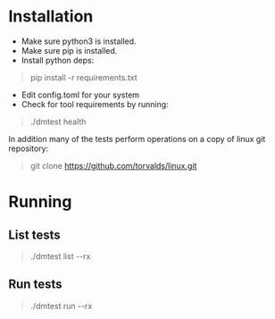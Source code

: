 # Installation

- Make sure python3 is installed.
- Make sure pip is installed.
- Install python deps:

> pip install -r requirements.txt

- Edit config.toml for your system
- Check for tool requirements by running:

> ./dmtest health

In addition many of the tests perform operations on a copy of
linux git repository:

> git clone https://github.com/torvalds/linux.git


# Running

## List tests

> ./dmtest list --rx <regex>


## Run tests

> ./dmtest run --rx <regex>

